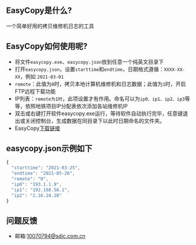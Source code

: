 ## EasyCopy是什么?
一个简单好用的拷贝维修机日志的工具
## EasyCopy如何使用呢?
* 将文件`easycopy.exe`、`easycopy.json`放到任意一个纯英文目录下
* 打开`easycopy.json`，设置`starttime`和`endtime`，日期格式遵循：`XXXX-XX-XX`，例如 `2021-03-01`
* `remote`：此值为`0`时，拷贝本地计算机维修机和日志数据；此值为`1`时，开启FTP远程下载功能
* IP列表：`remote为1时`，此项设置才有作用。命名可以为`ip0、ip1、ip2、ip3`等等，依照地铁项目IP分配表依次添加各站维修机IP
* 双击或右键打开软件easycopy.exe运行，等待软件自动执行完毕，任意键退出或关闭控制台，生成数据在同目录下以此时日期命名的文件夹。
* EasyCopy[下载链接](https://github.com/qusseei/EasyCopy/releases/tag/V1.2)
## easycopy.json示例如下
```javascript
{
  "starttime": "2021-03-25",
  "endtime": "2021-05-26",
  "remote": "0",
  "ip0": "193.1.1.9",
  "ip1": "192.168.56.1",
  "ip2": "2.16.24.28"
}
```
## 问题反馈
* 邮箱:10070794@sdic.com.cn